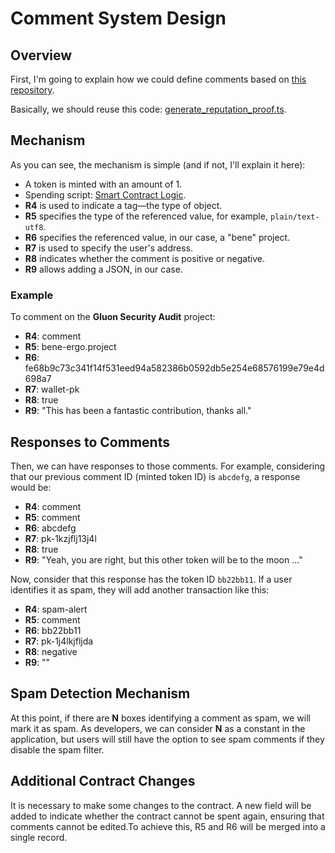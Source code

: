 # Comment System Design  

## Overview  
First, I'm going to explain how we could define comments based on [this repository](https://github.com/reputation-systems/sigma-reputation-panel/tree/master).  

Basically, we should reuse this code: [generate_reputation_proof.ts](https://github.com/reputation-systems/sigma-reputation-panel/blob/master/src/lib/generate_reputation_proof.ts).  

## Mechanism  
As you can see, the mechanism is simple (and if not, I'll explain it here):  

- A token is minted with an amount of 1.  
- Spending script: [Smart Contract Logic](https://github.com/reputation-systems/sigma-reputation-panel/tree/master?tab=readme-ov-file#-smart-contract-logic).  
- **R4** is used to indicate a tag—the type of object.  
- **R5** specifies the type of the referenced value, for example, `plain/text-utf8`.  
- **R6** specifies the referenced value, in our case, a "bene" project.  
- **R7** is used to specify the user's address.  
- **R8** indicates whether the comment is positive or negative.  
- **R9** allows adding a JSON, in our case.  

### Example  
To comment on the **Gluon Security Audit** project:  

- **R4**: comment  
- **R5**: bene-ergo.project  
- **R6**: fe68b9c73c341f14f531eed94a582386b0592db5e254e68576199e79e4d698a7  
- **R7**: wallet-pk  
- **R8**: true  
- **R9**: "This has been a fantastic contribution, thanks all."  

## Responses to Comments  
Then, we can have responses to those comments. For example, considering that our previous comment ID (minted token ID) is `abcdefg`, a response would be:  

- **R4**: comment  
- **R5**: comment  
- **R6**: abcdefg  
- **R7**: pk-1kzjflj13j4l  
- **R8**: true  
- **R9**: "Yeah, you are right, but this other token will be to the moon ..."  

Now, consider that this response has the token ID `bb22bb11`. If a user identifies it as spam, they will add another transaction like this:  

- **R4**: spam-alert  
- **R5**: comment  
- **R6**: bb22bb11  
- **R7**: pk-1j4lkjfljda  
- **R8**: negative  
- **R9**: ""  

## Spam Detection Mechanism  
At this point, if there are **N** boxes identifying a comment as spam, we will mark it as spam. As developers, we can consider **N** as a constant in the application, but users will still have the option to see spam comments if they disable the spam filter.  

## Additional Contract Changes

It is necessary to make some changes to the contract. A new field will be added to indicate whether the contract cannot be spent again, ensuring that comments cannot be edited.To achieve this, R5 and R6 will be merged into a single record.



